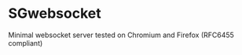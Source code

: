 SGwebsocket
===========

Minimal websocket server tested on Chromium and Firefox (RFC6455 compliant)
